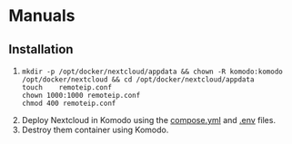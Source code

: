 # Manuals
## Installation
1. ```
   mkdir -p /opt/docker/nextcloud/appdata && chown -R komodo:komodo /opt/docker/nextcloud && cd /opt/docker/nextcloud/appdata
   touch    remoteip.conf
   chown 1000:1000 remoteip.conf
   chmod 400 remoteip.conf
   ```
2. Deploy Nextcloud in Komodo using the [compose.yml](https://github.com/platnub/container-host-templates/blob/main/docker/containers/nextcloud/compose.yml) and [.env](https://github.com/platnub/container-host-templates/blob/main/docker/containers/nextcloud/.env) files.
3. Destroy them container using Komodo.

